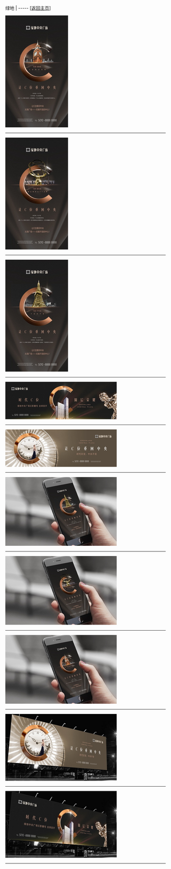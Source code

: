 
绿地   | ----- [[返回主页](mainMd.md)]


[![](../02_ad/绿地/s_greenLand_01.jpg)](../02_ad/绿地/greenLand_01.jpg)

 --- 

[![](../02_ad/绿地/s_greenLand_02.jpg)](../02_ad/绿地/greenLand_02.jpg)

 --- 

[![](../02_ad/绿地/s_greenLand_03.jpg)](../02_ad/绿地/greenLand_03.jpg)

 --- 

[![](../02_ad/绿地/s_greenLand_04.jpg)](../02_ad/绿地/greenLand_04.jpg)

 --- 

[![](../02_ad/绿地/s_greenLand_05.jpg)](../02_ad/绿地/greenLand_05.jpg)

 --- 

[![](../02_ad/绿地/s_greenLand_06.jpg)](../02_ad/绿地/greenLand_06.jpg)

 --- 

[![](../02_ad/绿地/s_greenLand_07.jpg)](../02_ad/绿地/greenLand_07.jpg)

 --- 

[![](../02_ad/绿地/s_greenLand_08.jpg)](../02_ad/绿地/greenLand_08.jpg)

 --- 

[![](../02_ad/绿地/s_greenLand_09.jpg)](../02_ad/绿地/greenLand_09.jpg)

 --- 

[![](../02_ad/绿地/s_greenLand_10.jpg)](../02_ad/绿地/greenLand_10.jpg)

 --- 
